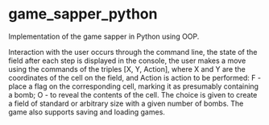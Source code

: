 # game_sapper_python
Implementation of the game sapper in Python using OOP. 

Interaction with the user occurs through the command line, the state of the field after each step is displayed in the console, the user makes a move using the commands of the triples [X, Y, Action], where X and Y are the coordinates of the cell on the field, and Action is action to be performed: F - place a flag on the corresponding cell, marking it as presumably containing a bomb; O - to reveal the contents of the cell. 
The choice is given to create a field of standard or arbitrary size with a given number of bombs. The game also supports saving and loading games. 
